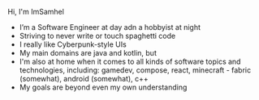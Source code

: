Hi, I'm ImSamhel
- I’m a Software Engineer at day adn a hobbyist at night
- Striving to never write or touch spaghetti code 
- I really like Cyberpunk-style UIs
- My main domains are java and kotlin, but
- I'm also at home when it comes to all kinds of software topics and technologies, including: gamedev, compose, react, minecraft - fabric (somewhat), android (somewhat), c++
- My goals are beyond even my own understanding 

<!---
ImSamhel/ImSamhel is a ✨ special ✨ repository because its `README.md` (this file) appears on your GitHub profile.
You can click the Preview link to take a look at your changes.
--->
